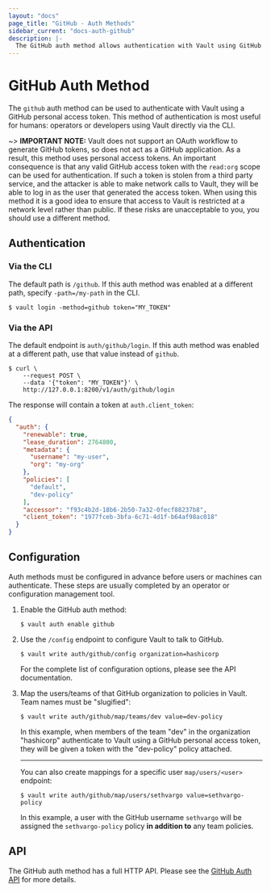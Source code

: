 ```yaml
---
layout: "docs"
page_title: "GitHub - Auth Methods"
sidebar_current: "docs-auth-github"
description: |-
  The GitHub auth method allows authentication with Vault using GitHub.
---
```


# GitHub Auth Method

The `github` auth method can be used to authenticate with Vault using a GitHub
personal access token. This method of authentication is most useful for humans:
operators or developers using Vault directly via the CLI.

~> **IMPORTANT NOTE:** Vault does not support an OAuth workflow to generate
GitHub tokens, so does not act as a GitHub application. As a result, this method
uses personal access tokens. An important consequence is that any valid GitHub
access token with the `read:org` scope can be used for authentication. If such a
token is stolen from a third party service, and the attacker is able to make
network calls to Vault, they will be able to log in as the user that generated
the access token. When using this method it is a good idea to ensure that access
to Vault is restricted at a network level rather than public. If these risks are
unacceptable to you, you should use a different method.

## Authentication

### Via the CLI

The default path is `/github`. If this auth method was enabled at a different
path, specify `-path=/my-path` in the CLI.

```text
$ vault login -method=github token="MY_TOKEN"
```

### Via the API

The default endpoint is `auth/github/login`. If this auth method was enabled
at a different path, use that value instead of `github`.

```shell
$ curl \
    --request POST \
    --data '{"token": "MY_TOKEN"}' \
    http://127.0.0.1:8200/v1/auth/github/login
```

The response will contain a token at `auth.client_token`:

```json
{
  "auth": {
    "renewable": true,
    "lease_duration": 2764800,
    "metadata": {
      "username": "my-user",
      "org": "my-org"
    },
    "policies": [
      "default",
      "dev-policy"
    ],
    "accessor": "f93c4b2d-18b6-2b50-7a32-0fecf88237b8",
    "client_token": "1977fceb-3bfa-6c71-4d1f-b64af98ac018"
  }
}
```

## Configuration

Auth methods must be configured in advance before users or machines can
authenticate. These steps are usually completed by an operator or configuration
management tool.

1. Enable the GitHub auth method:

    ```text
    $ vault auth enable github
    ```

1. Use the `/config` endpoint to configure Vault to talk to GitHub.

    ```text
    $ vault write auth/github/config organization=hashicorp
    ```

    For the complete list of configuration options, please see the API
    documentation.

1. Map the users/teams of that GitHub organization to policies in Vault. Team
   names must be "slugified":

    ```text
    $ vault write auth/github/map/teams/dev value=dev-policy
    ```

    In this example, when members of the team "dev" in the organization
    "hashicorp" authenticate to Vault using a GitHub personal access token, they
    will be given a token with the "dev-policy" policy attached.

    ---

    You can also create mappings for a specific user `map/users/<user>`
    endpoint:

    ```text
    $ vault write auth/github/map/users/sethvargo value=sethvargo-policy
    ```

    In this example, a user with the GitHub username `sethvargo` will be
    assigned the `sethvargo-policy` policy **in addition to** any team policies.

## API

The GitHub auth method has a full HTTP API. Please see the
[GitHub Auth API](/api/auth/github/index.html) for more
details.
